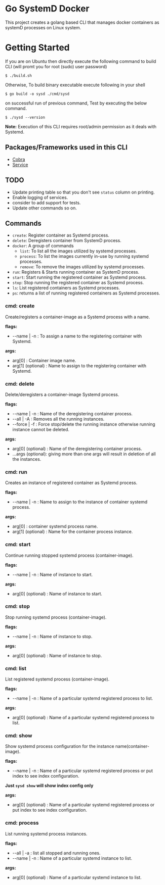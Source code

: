 # Go SystemD Docker

This project creates a golang based CLI that manages docker containers as systemD processes on Linux system.

# Getting Started

If you are on Ubuntu then directly execute the following command to build CLI (will promt you for root (sudo) user password)

```shell
$ ./build.sh
```

Otherwise, To build binary executable execute following in your shell

```shell
$ go build -o sysd ./cmd/sysd
```

on successful run of previous command, Test by executing the below command.

```shell
$ ./sysd --version
```

**Note:** Execution of this CLI requires root/admin permission as it deals with Systemd.

## Packages/Frameworks used in this CLI

- [Cobra](https://pkg.go.dev/github.com/spf13/cobra)
- [Service](https://pkg.go.dev/github.com/kardianos/service@v1.2.2)

## TODO

- Update printing table so that you don't see `status` column on printing.
- Enable logging of services.
- consider to add support for tests.
- Update other commands so on.

## Commands

- `create`: Register container as Systemd process.
- `delete`: Deregisters container from SystemD process.
- `docker`: A group of commands
  - `list`: To list all the images utilized by systemd processes.
  - `process`: To list the images currently in-use by running systemd processes.
  - `remove`: To remove the images utilized by systemd processes.
- `run`: Registers & Starts running container as SystemD process.
- `start`: Start running the registered container as Systemd process.
- `stop`: Stop running the registered container as Systemd process.
- `ls`: List registered containers as Systemd processes.
- `ps`: returns a list of running registered containers as Systemd processes.

### cmd: create

Create/registers a container-image as a Systemd process with a name.

**flags:**

- --name | -n : To assign a name to the registering container with Systemd.

**args:**

- arg[0] : Container image name.
- arg[1] (optional) : Name to assign to the registering container with Systemd.

### cmd: delete

Delete/deregisters a container-image Systemd process.

**flags:**

- --name | -n : Name of the deregistering container process.
- --all | -A : Removes all the running instances.
- --force | -f : Force stop/delete the running instance otherwise running instance cannot be deleted.

**args:**

- arg[0] (optional) : Name of the deregistering container process.
- ...args (optional): giving more than one args will result in deletion of all the instances.

### cmd: run

Creates an instance of registered container as Systemd process.

**flags:**

- --name | -n : Name to assign to the instance of container systemd process.

**args:**

- arg[0] : container systemd process name.
- arg[1] (optional) : Name for the container process instance.

### cmd: start

Continue running stopped systemd process (container-image).

**flags:**

- --name | -n : Name of instance to start.

**args:**

- arg[0] (optional) : Name of instance to start.

### cmd: stop

Stop running systemd process (container-image).

**flags:**

- --name | -n : Name of instance to stop.

**args:**

- arg[0] (optional) : Name of instance to stop.

### cmd: list

List registered systemd process (container-image).

**flags:**

- --name | -n : Name of a particular systemd registered process to list.

**args:**

- arg[0] (optional) : Name of a particular systemd registered process to list.

### cmd: show

Show systemd process configuration for the instance name(container-image).

**flags:**

- --name | -n : Name of a particular systemd registered process or put index to see index configuration.

**Just `sysd show` will show index config only**

**args:**

- arg[0] (optional) : Name of a particular systemd registered process or put index to see index configuration.

### cmd: process

List running systemd process instances.

**flags:**

- --all | -a : list all stopped and running ones.
- --name | -n : Name of a particular systemd instance to list.

**args:**

- arg[0] (optional) : Name of a particular systemd instance to list.
